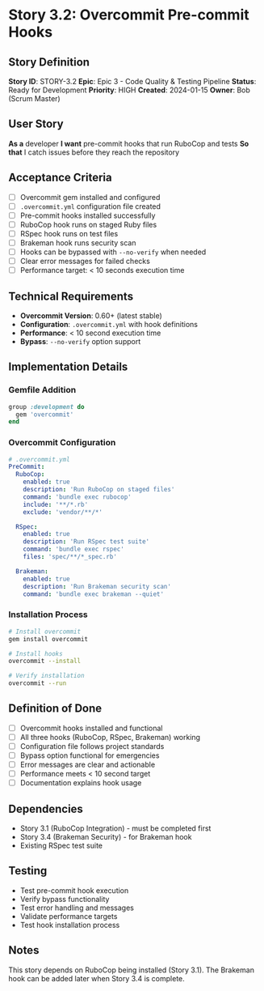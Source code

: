 # Story 3.2: Overcommit Pre-commit Hooks

## Story Definition
**Story ID**: STORY-3.2
**Epic**: Epic 3 - Code Quality & Testing Pipeline
**Status**: Ready for Development
**Priority**: HIGH
**Created**: 2024-01-15
**Owner**: Bob (Scrum Master)

## User Story
**As a** developer
**I want** pre-commit hooks that run RuboCop and tests
**So that** I catch issues before they reach the repository

## Acceptance Criteria
- [ ] Overcommit gem installed and configured
- [ ] `.overcommit.yml` configuration file created
- [ ] Pre-commit hooks installed successfully
- [ ] RuboCop hook runs on staged Ruby files
- [ ] RSpec hook runs on test files
- [ ] Brakeman hook runs security scan
- [ ] Hooks can be bypassed with `--no-verify` when needed
- [ ] Clear error messages for failed checks
- [ ] Performance target: < 10 seconds execution time

## Technical Requirements
- **Overcommit Version**: 0.60+ (latest stable)
- **Configuration**: `.overcommit.yml` with hook definitions
- **Performance**: < 10 second execution time
- **Bypass**: `--no-verify` option support

## Implementation Details

### Gemfile Addition
```ruby
group :development do
  gem 'overcommit'
end
```

### Overcommit Configuration
```yaml
# .overcommit.yml
PreCommit:
  RuboCop:
    enabled: true
    description: 'Run RuboCop on staged files'
    command: 'bundle exec rubocop'
    include: '**/*.rb'
    exclude: 'vendor/**/*'

  RSpec:
    enabled: true
    description: 'Run RSpec test suite'
    command: 'bundle exec rspec'
    files: 'spec/**/*_spec.rb'

  Brakeman:
    enabled: true
    description: 'Run Brakeman security scan'
    command: 'bundle exec brakeman --quiet'
```

### Installation Process
```bash
# Install overcommit
gem install overcommit

# Install hooks
overcommit --install

# Verify installation
overcommit --run
```

## Definition of Done
- [ ] Overcommit hooks installed and functional
- [ ] All three hooks (RuboCop, RSpec, Brakeman) working
- [ ] Configuration file follows project standards
- [ ] Bypass option functional for emergencies
- [ ] Error messages are clear and actionable
- [ ] Performance meets < 10 second target
- [ ] Documentation explains hook usage

## Dependencies
- Story 3.1 (RuboCop Integration) - must be completed first
- Story 3.4 (Brakeman Security) - for Brakeman hook
- Existing RSpec test suite

## Testing
- Test pre-commit hook execution
- Verify bypass functionality
- Test error handling and messages
- Validate performance targets
- Test hook installation process

## Notes
This story depends on RuboCop being installed (Story 3.1). The Brakeman hook can be added later when Story 3.4 is complete.
